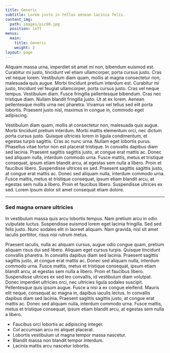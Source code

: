 ```yaml
---
title: Generic
subtitle: Lorem justo in tellus aenean lacinia felis.
content_img:
  path: images/pic08.jpg
  position: left
menus:
  main:
    title: Generic
    weight: 2
layout: page
---
```


Aliquam massa urna, imperdiet sit amet mi non, bibendum euismod est. Curabitur mi justo, tincidunt vel etiam ullamcorper, porta cursus justo. Cras vel neque lorem. Vestibulum diam quam, mollis at magna consectetur non, malesuada quis augue. Morbi tincidunt pretium interdum est. Curabitur mi justo, tincidunt vel feugiat ullamcorper, porta cursus justo. Cras vel neque tempus. Vestibulum diam. Fusce fringilla pellentesque bibendum. Cras nec tristique diam. Nullam blandit fringilla justo. Ut at ex lorem. Aenean pellentesque mollis urna nec pharetra. Vivamus vel tellus sed elit porta lobortis. Praesent justo nisl, maximus in congue in, commodo eget adipiscing.

Vestibulum diam quam, mollis at consectetur non, malesuada quis augue. Morbi tincidunt pretium interdum. Morbi mattis elementum orci, nec dictum porta cursus justo. Quisque ultricies lorem in ligula condimentum, et egestas turpis sagittis. Cras ac nunc urna. Nullam eget lobortis purus. Phasellus vitae tortor non est placerat tristique. In convallis dapibus diam sed lacinia. Praesent sagittis sagittis justo, at congue erat mattis ac. Donec sed aliquam nulla, interdum commodo urna. Fusce mattis, metus et tristique consequat, ipsum etiam blandit arcu, at egestas sem nulla a libero. Proin et faucibus libero. Suspendisse ultrices ex sed. Praesent sagittis sagittis justo, at congue erat mattis ac. Donec sed aliquam nulla, interdum commodo urna. Fusce mattis, metus et tristique consequat, ipsum etiam blandit arcu, at egestas sem nulla a libero. Proin et faucibus libero. Suspendisse ultrices ex sed. Lorem ipsum dolor sit amet consequat etiam dolore.

***

### Sed magna ornare ultricies

In vestibulum massa quis arcu lobortis tempus. Nam pretium arcu in odio vulputate luctus. Suspendisse euismod lorem eget lacinia fringilla. Sed sed felis justo. Nunc sodales elit in laoreet aliquam. Nam gravida, nisl sit amet iaculis porttitor, risus nisi rutrum metus.

Praesent iaculis, nulla ac aliquam cursus, augue odio congue quam, pretium aliquam risus dui sed libero. Aliquam eget cursus turpis. Quisque tincidunt convallis pharetra. In convallis dapibus diam sed lacinia. Praesent sagittis sagittis justo, at congue erat mattis ac. Donec sed aliquam nulla, interdum commodo urna. Fusce mattis, metus et tristique consequat, ipsum etiam blandit arcu, at egestas sem nulla a libero. Proin et faucibus libero. Suspendisse ultrices ex sed leo convallis, id vestibulum diam volutpat. Donec imperdiet ultricies orci, nec ultricies ligula sodales suscipit. Pellentesque quis ipsum augue. Fusce a nisi a ex congue eleifend. Mauris elit neque, consequat ac magna in, dapibus iaculis lectus. In convallis dapibus diam sed lacinia. Praesent sagittis sagittis justo, at congue erat mattis ac. Donec sed aliquam nulla, interdum commodo urna. Fusce mattis, metus et tristique consequat, ipsum etiam blandit arcu, at egestas sem nulla a libero.

* Faucibus orci lobortis ac adipiscing integer.
* Col accumsan arcu mi aliquet placerat.
* Lobortis vestibulum ut magna tempor massa nascetur.
* Blandit massa non blandit tempor interdum.
* Lacinia mattis arcu nascetur lobortis.